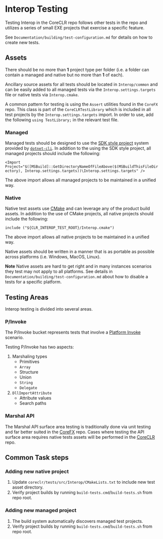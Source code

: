 # Interop Testing

Testing Interop in the CoreCLR repo follows other tests in the repo and utilizes a series of small EXE projects that exercise a specific feature.

See `Documentation/building/test-configuration.md` for details on how to create new tests.

## Assets

There should be no more than **1** project type per folder (i.e. a folder can contain a managed and native but no more than **1** of each).

Ancillary source assets for all tests should be located in `Interop/common` and can be easily added to all managed tests via the `Interop.settings.targets` file or native tests via `Interop.cmake`.

A common pattern for testing is using the `Assert` utilities found in the `CoreFX` repo. This class is part of the `CoreCLRTestLibrary` which is included in all test projects by the `Interop.settings.targets` import. In order to use, add the following `using TestLibrary;` in the relevant test file.

### Managed

Managed tests should be designed to use the [SDK style project](https://docs.microsoft.com/en-us/dotnet/core/tools/csproj) system provided by [`dotnet-cli`](https://github.com/dotnet/cli). In addition to the using the SDK style project, all managed projects should include the following:

`<Import Project="$([MSBuild]::GetDirectoryNameOfFileAbove($(MSBuildThisFileDirectory), Interop.settings.targets))\Interop.settings.targets" />`

The above import allows all managed projects to be maintained in a unified way.

### Native

Native test assets use [CMake](https://cmake.org/) and can leverage any of the product build assets. In addition to the use of CMake projects, all native projects should include the following:

`include ("${CLR_INTEROP_TEST_ROOT}/Interop.cmake")`

The above import allows all native projects to be maintained in a unified way.

Native assets should be written in a manner that is as portable as possible across platforms (i.e. Windows, MacOS, Linux).

**Note** Native assets are hard to get right and in many instances scenarios they test may not apply to all platforms. See details in `Documentation/building/test-configuration.md` about how to disable a tests for a specific platform.

## Testing Areas

Interop testing is divided into several areas.

### P/Invoke

The P/Invoke bucket represents tests that involve a [Platform Invoke](https://docs.microsoft.com/en-us/dotnet/standard/native-interop) scenario.

Testing P/Invoke has two aspects:

1) Marshaling types
    * Primitives
    * `Array`
    * Structure
    * Union
    * `String`
    * `Delegate`
1) `DllImportAttribute`
    * Attribute values
    * Search paths

### Marshal API

The Marshal API surface area testing is traditionally done via unit testing and far better suited in the [CoreFX](https://github.com/dotnet/corefx/tree/master/src/System.Runtime.InteropServices/tests) repo. Cases where testing the API surface area requires native tests assets will be performed in the [CoreCLR](https://github.com/dotnet/coreclr/tree/master/tests/src/Interop) repo.

## Common Task steps

### Adding new native project
1) Update `coreclr/tests/src/Interop/CMakeLists.txt` to include new test asset directory.
1) Verify project builds by running `build-tests.cmd`/`build-tests.sh` from repo root.

### Adding new managed project
1) The build system automatically discovers managed test projects.
1) Verify project builds by running `build-tests.cmd`/`build-tests.sh` from repo root.